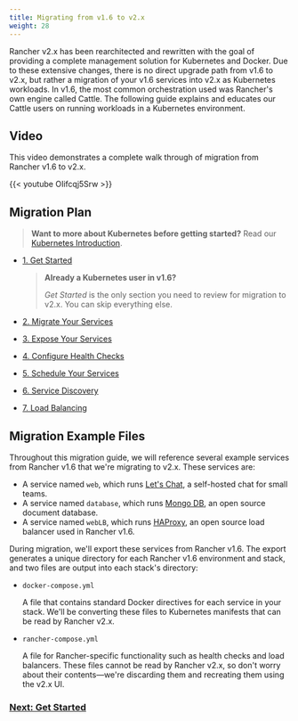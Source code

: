 ```yaml
---
title: Migrating from v1.6 to v2.x
weight: 28
---
```


Rancher v2.x has been rearchitected and rewritten with the goal of providing a complete management solution for Kubernetes and Docker.  Due to these extensive changes, there is no direct upgrade path from v1.6 to v2.x, but rather a migration of your v1.6 services into v2.x as Kubernetes workloads.  In v1.6, the most common orchestration used was Rancher's own engine called Cattle. The following guide explains and educates our Cattle users on running workloads in a Kubernetes environment.

## Video

This video demonstrates a complete walk through of migration from Rancher v1.6 to v2.x.

{{< youtube OIifcqj5Srw >}}

## Migration Plan

>**Want to more about Kubernetes before getting started?** Read our [Kubernetes Introduction]({{<baseurl>}}/rancher/v2.0-v2.4/en/v1.6-migration/kub-intro).


- [1. Get Started]({{<baseurl>}}/rancher/v2.0-v2.4/en/v1.6-migration/get-started)

    >**Already a Kubernetes user in v1.6?**
    >
    > _Get Started_ is the only section you need to review for migration to v2.x. You can skip everything else.
- [2. Migrate Your Services]({{<baseurl>}}/rancher/v2.0-v2.4/en/v1.6-migration/run-migration-tool/)
- [3. Expose Your Services]({{<baseurl>}}/rancher/v2.0-v2.4/en/v1.6-migration/expose-services/)
- [4. Configure Health Checks]({{<baseurl>}}/rancher/v2.0-v2.4/en/v1.6-migration/monitor-apps)
- [5. Schedule Your Services]({{<baseurl>}}/rancher/v2.0-v2.4/en/v1.6-migration/schedule-workloads/)
- [6. Service Discovery]({{<baseurl>}}/rancher/v2.0-v2.4/en/v1.6-migration/discover-services/)
- [7. Load Balancing]({{<baseurl>}}/rancher/v2.0-v2.4/en/v1.6-migration/load-balancing/)


## Migration Example Files

Throughout this migration guide, we will reference several example services from Rancher v1.6 that we're migrating to v2.x. These services are:

- A service named `web`, which runs [Let's Chat](http://sdelements.github.io/lets-chat/), a self-hosted chat for small teams.
- A service named `database`, which runs [Mongo DB](https://www.mongodb.com/), an open source document database.
- A service named `webLB`, which runs [HAProxy](http://www.haproxy.org/), an open source load balancer used in Rancher v1.6.

During migration, we'll export these services from Rancher v1.6.  The export generates a unique directory for each Rancher v1.6 environment and stack, and two files are output into each stack's directory:

- `docker-compose.yml`

    A file that contains standard Docker directives for each service in your stack. We'll be converting these files to Kubernetes manifests that can be read by Rancher v2.x.

- `rancher-compose.yml`

    A file for Rancher-specific functionality such as health checks and load balancers. These files cannot be read by Rancher v2.x, so don't worry about their contents—we're discarding them and recreating them using the v2.x UI.


### [Next: Get Started]({{<baseurl>}}/rancher/v2.0-v2.4/en/v1.6-migration/get-started)
